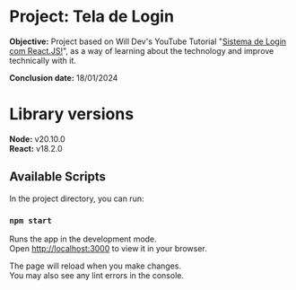 # Project: Tela de Login

 **Objective:** Project based on Will Dev's YouTube Tutorial "[Sistema de Login com React.JS!](https://www.youtube.com/watch?v=LjJFu6Y6MrU&t=404s)", as a way of learning about the technology and improve technically with it.
 
 **Conclusion date:** 18/01/2024

# Library versions
 **Node:** v20.10.0 \
 **React:** v18.2.0

## Available Scripts

In the project directory, you can run:

### `npm start`

Runs the app in the development mode.\
Open [http://localhost:3000](http://localhost:3000) to view it in your browser.

The page will reload when you make changes.\
You may also see any lint errors in the console.

